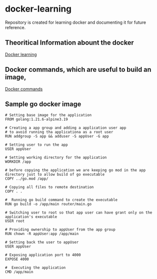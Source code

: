 # docker-learning
Repository is created for learning docker and documenting it for future reference. 


## Theoritical Information abount the docker 
[Docker learning](./docker_readme.md)

## Docker commands, which are useful to build an image,
[Docker commands](./docker_commands.sh)


## Sample go docker image
```
# Setting base image for the application
FROM golang:1.21.6-alpine3.19

# Creating a app group and adding a application user app
# to avoid running tha applicationa as a root user 
RUN addgroup -S app && adduser -S appUser -G app

# Setting user to run the app
USER appUser

# Setting working directory for the application
WORKDIR /app

# before copying the application we are keeping go mod in the app directory just to allow build of go executable
COPY ../go.mod /app/

# Copying all files to remote destination
COPY . .

#  Running go build command to create the executable
RUN go build -o /app/main router/main.go

# Switching user to root so that app user can have grant only on the application's executable
USER root

# Providing ownership to appUser from the app group
RUN chown -R appUser:app /app/main

# Setting back the user to appUser
USER appUser

# Exposing application port to 4000
EXPOSE 4000

#  Executing the application
CMD /app/main

```
